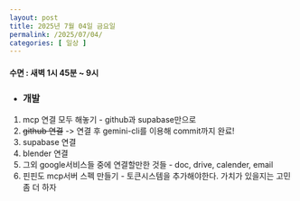 ```yaml
---
layout: post
title: 2025년 7월 04일 금요일
permalink: /2025/07/04/
categories: [ 일상 ]
---
```

#### 수면 : 새벽 1시 45분 ~ 9시
* ### 개발
1. mcp 연결 모두 해놓기 - github과 supabase만으로 
2. ~~github 연결~~ -> 연결 후 gemini-cli를 이용해 commit까지 완료! 
3. supabase 연결
4. blender 연결
5. 그외 google서비스들 중에 연결할만한 것들 - doc, drive, calender, email
6. 핀핀도 mcp서버 스펙 만들기 - 토큰시스템을 추가해야한다. 가치가 있을지는 고민 좀 더 하자
